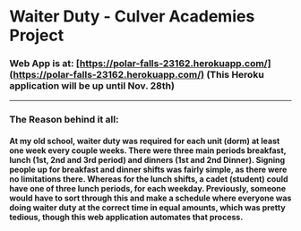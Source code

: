 # Waiter Duty - Culver Academies Project
### Web App is at: [https://polar-falls-23162.herokuapp.com/](https://polar-falls-23162.herokuapp.com/) (This Heroku application will be up until Nov. 28th)
----
### The Reason behind it all:
#### At my old school, waiter duty was required for each unit (dorm) at least one week every couple weeks. There were three main periods breakfast, lunch (1st, 2nd and 3rd period) and dinners (1st and 2nd Dinner). Signing people up for breakfast and dinner shifts was fairly simple, as there were no limitations there. Whereas for the lunch shifts, a cadet (student) could have one of three lunch periods, for each weekday. Previously, someone would have to sort through this and make a schedule where everyone was doing waiter duty at the correct time in equal amounts, which was pretty tedious, though this web application automates that process.
